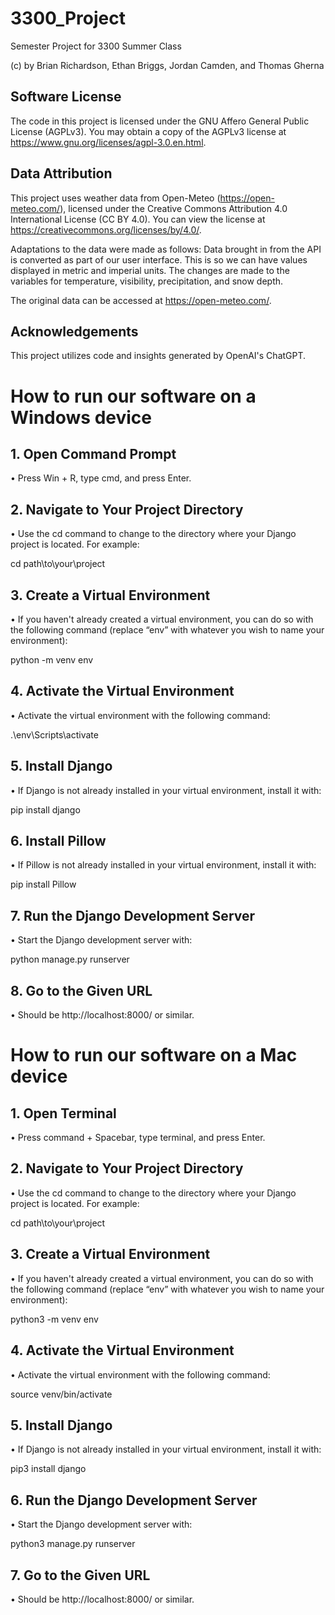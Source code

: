 # 3300_Project
Semester Project for 3300 Summer Class

(c) by Brian Richardson, Ethan Briggs, Jordan Camden, and Thomas Gherna

## Software License
The code in this project is licensed under the GNU Affero General Public License (AGPLv3). You may obtain a copy of the AGPLv3 license at <https://www.gnu.org/licenses/agpl-3.0.en.html>.

## Data Attribution
This project uses weather data from Open-Meteo (<https://open-meteo.com/>), licensed under the Creative Commons Attribution 4.0 International License (CC BY 4.0). You can view the license at <https://creativecommons.org/licenses/by/4.0/>. 

Adaptations to the data were made as follows: Data brought in from the API is converted as part of our user interface. This is so we can have values displayed in metric and imperial units. The changes are made to the variables for temperature, visibility, precipitation, and snow depth. 

The original data can be accessed at <https://open-meteo.com/>.

## Acknowledgements

This project utilizes code and insights generated by OpenAI's ChatGPT.

# How to run our software on a Windows device
## 1. Open Command Prompt
•	Press Win + R, type cmd, and press Enter.

## 2. Navigate to Your Project Directory
•	Use the cd command to change to the directory where your Django project is located. For example:

cd path\to\your\project

## 3. Create a Virtual Environment
•	If you haven't already created a virtual environment, you can do so with the following command (replace “env” with whatever you wish to name your environment):

python -m venv env

## 4. Activate the Virtual Environment
•	Activate the virtual environment with the following command:

.\env\Scripts\activate

## 5. Install Django
•	If Django is not already installed in your virtual environment, install it with:

pip install django

## 6. Install Pillow
•	If Pillow is not already installed in your virtual environment, install it with:

pip install Pillow

## 7. Run the Django Development Server
•	Start the Django development server with:

python manage.py runserver

## 8. Go to the Given URL
•	Should be http://localhost:8000/ or similar. 

# How to run our software on a Mac device
## 1. Open Terminal
•	Press command + Spacebar, type terminal, and press Enter.

## 2. Navigate to Your Project Directory
•	Use the cd command to change to the directory where your Django project is located. For example:

cd path\to\your\project

## 3. Create a Virtual Environment
•	If you haven't already created a virtual environment, you can do so with the following command (replace “env” with whatever you wish to name your environment):

python3 -m venv env

## 4. Activate the Virtual Environment
•	Activate the virtual environment with the following command:

source venv/bin/activate

## 5. Install Django
•	If Django is not already installed in your virtual environment, install it with:

pip3 install django

## 6. Run the Django Development Server
•	Start the Django development server with:

python3 manage.py runserver

## 7. Go to the Given URL
•	Should be http://localhost:8000/ or similar. 


